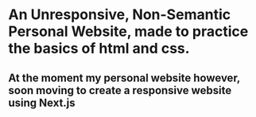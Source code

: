 # An Unresponsive, Non-Semantic Personal Website, made to practice the basics of html and css. 
## At the moment my personal website however, soon moving to create a responsive website using Next.js
